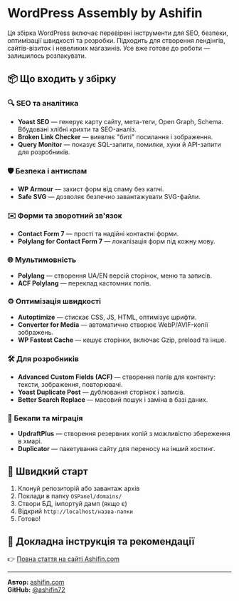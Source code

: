 # WordPress Assembly by Ashifin

Ця збірка WordPress включає перевірені інструменти для SEO, безпеки, оптимізації швидкості та розробки. Підходить для створення лендінгів, сайтів-візиток і невеликих магазинів. Усе вже готове до роботи — залишилось розпакувати.

## 📦 Що входить у збірку

### 🔍 SEO та аналітика
- **Yoast SEO** — генерує карту сайту, мета-теги, Open Graph, Schema. Вбудовані хлібні крихти та SEO-аналіз.
- **Broken Link Checker** — виявляє "биті" посилання і зображення.
- **Query Monitor** — показує SQL-запити, помилки, хуки й API-запити для розробників.

### 🛡 Безпека і антиспам
- **WP Armour** — захист форм від спаму без капчі.
- **Safe SVG** — дозволяє безпечно завантажувати SVG-файли.

### ✉️ Форми та зворотний зв'язок
- **Contact Form 7** — прості та надійні контактні форми.
- **Polylang for Contact Form 7** — локалізація форм під кожну мову.

### 🌐 Мультимовність
- **Polylang** — створення UA/EN версій сторінок, меню та записів.
- **ACF Polylang** — переклад кастомних полів.

### ⚙️ Оптимізація швидкості
- **Autoptimize** — стискає CSS, JS, HTML, оптимізує шрифти.
- **Converter for Media** — автоматично створює WebP/AVIF-копії зображень.
- **WP Fastest Cache** — кешує сторінки, включає Gzip, preload та інше.

### 🛠 Для розробників
- **Advanced Custom Fields (ACF)** — створення полів для контенту: тексти, зображення, повторювачі.
- **Yoast Duplicate Post** — дублювання сторінок і записів.
- **Better Search Replace** — масовий пошук і заміна в базі даних.

### 💾 Бекапи та міграція
- **UpdraftPlus** — створення резервних копій з можливістю збереження в хмарі.
- **Duplicator** — пакетування сайту для переносу на інший хостинг.

## 🚀 Швидкий старт

1. Клонуй репозиторій або завантаж архів
2. Поклади в папку `OSPanel/domains/`
3. Створи БД, імпортуй дамп (якщо є)
4. Відкрий `http://localhost/назва-папки`
5. Готово!

## 🧠 Докладна інструкція та рекомендації

👉 [Повна стаття на сайті Ashifin.com](https://ashifin.com/skachat-i-ustanovit-wordpress-s-firmennyim-naborom-plaginov/)

---

**Автор:** [ashifin.com](https://ashifin.com)  
**GitHub:** [@ashifin72](https://github.com/ashifin72)
